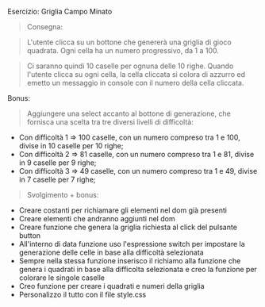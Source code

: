 Esercizio: Griglia Campo Minato

> Consegna:

> L'utente clicca su un bottone che genererà una griglia di gioco quadrata. Ogni cella ha un numero progressivo, da 1 a 100. 

> Ci saranno quindi 10 caselle per ognuna delle 10 righe. Quando l'utente clicca su ogni cella, la cella cliccata si colora di azzurro ed emetto un messaggio in console con il numero della cella cliccata.

Bonus:

> Aggiungere una select accanto al bottone di generazione, che fornisca una scelta tra tre diversi livelli di difficoltà:

- Con difficoltà 1 => 100 caselle, con un numero compreso tra 1 e 100, divise in 10 caselle per 10 righe;
- Con difficoltà 2 => 81 caselle, con un numero compreso tra 1 e 81, divise in 9 caselle per 9 righe;
- Con difficoltà 3 => 49 caselle, con un numero compreso tra 1 e 49, divise in 7 caselle per 7 righe;

> Svolgimento + bonus:

- Creare costanti per richiamare gli elementi nel dom già presenti
- Creare elementi che andranno aggiunti nel dom
- Creare funzione che genera la griglia richiesta al click del pulsante button
- All'interno di data funzione uso l'espressione switch per impostare la generazione delle celle in base alla difficoltà selezionata
- Sempre nella stessa funzione inserisco il richiamo alla funzione che genera i quadrati in base alla difficolta selezionata e creo la funzione per colorare le singole caselle
- Creo funzione per creare i quadrati e numeri della griglia
- Personalizzo il tutto con il file style.css